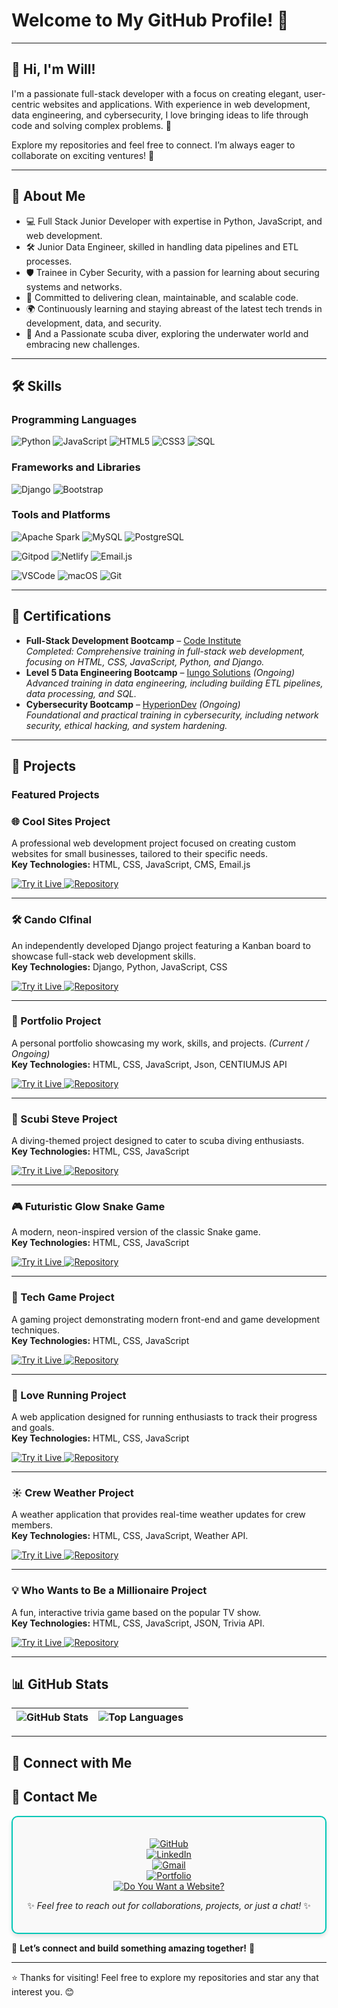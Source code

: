 # Welcome to My GitHub Profile! 👋

---

## 👋 Hi, I'm Will!  
I'm a passionate full-stack developer with a focus on creating elegant, user-centric websites and applications. With experience in web development, data engineering, and cybersecurity, I love bringing ideas to life through code and solving complex problems. 🚀

Explore my repositories and feel free to connect. I’m always eager to collaborate on exciting ventures! 🌟

---

## 🚀 About Me
- 💻 Full Stack Junior Developer with expertise in Python, JavaScript, and web development.
- 🛠️ Junior Data Engineer, skilled in handling data pipelines and ETL processes.
- 🛡️ Trainee in Cyber Security, with a passion for learning about securing systems and networks.
- 🎯 Committed to delivering clean, maintainable, and scalable code.
- 🌍 Continuously learning and staying abreast of the latest tech trends in development, data, and security.
- 🌊 And a Passionate scuba diver, exploring the underwater world and embracing new challenges.

---

## 🛠️ Skills

### Programming Languages
![Python](https://img.shields.io/badge/Python-3776AB?style=for-the-badge&logo=python&logoColor=white)
![JavaScript](https://img.shields.io/badge/JavaScript-F7DF1E?style=for-the-badge&logo=javascript&logoColor=black)
![HTML5](https://img.shields.io/badge/HTML5-E34F26?style=for-the-badge&logo=html5&logoColor=white)
![CSS3](https://img.shields.io/badge/CSS3-1572B6?style=for-the-badge&logo=css3&logoColor=white)
![SQL](https://img.shields.io/badge/SQL-4479A1?style=for-the-badge&logo=postgresql&logoColor=white)

### Frameworks and Libraries
![Django](https://img.shields.io/badge/Django-092E20?style=for-the-badge&logo=django&logoColor=white)
![Bootstrap](https://img.shields.io/badge/Bootstrap-7952B3?style=for-the-badge&logo=bootstrap&logoColor=white)

### Tools and Platforms
![Apache Spark](https://img.shields.io/badge/Apache%20Spark-E25A1C?style=for-the-badge&logo=apachespark&logoColor=white)
![MySQL](https://img.shields.io/badge/MySQL-4479A1?style=for-the-badge&logo=mysql&logoColor=white)
![PostgreSQL](https://img.shields.io/badge/PostgreSQL-336791?style=for-the-badge&logo=postgresql&logoColor=white)

![Gitpod](https://img.shields.io/badge/Gitpod-1AA6E4?style=for-the-badge&logo=gitpod&logoColor=white)
![Netlify](https://img.shields.io/badge/Netlify-00C7B7?style=for-the-badge&logo=netlify&logoColor=white)
![Email.js](https://img.shields.io/badge/Email.js-F6C915?style=for-the-badge&logo=javascript&logoColor=black)

![VSCode](https://img.shields.io/badge/VSCode-007ACC?style=for-the-badge&logo=visual-studio-code&logoColor=white) ![macOS](https://img.shields.io/badge/macOS-000000?style=for-the-badge&logo=apple&logoColor=white) ![Git](https://img.shields.io/badge/Git-F05032?style=for-the-badge&logo=git&logoColor=white)

---

## 🏅 Certifications  
- **Full-Stack Development Bootcamp** – [Code Institute](https://www.credential.net/836b8c9a-476f-41ca-a3be-abe512bdfd22#acc.wAy4P98S)  
  *Completed: Comprehensive training in full-stack web development, focusing on HTML, CSS, JavaScript, Python, and Django.*  
- **Level 5 Data Engineering Bootcamp** – [Iungo Solutions](https://iungosolutions.com) *(Ongoing)*  
  *Advanced training in data engineering, including building ETL pipelines, data processing, and SQL.*  
- **Cybersecurity Bootcamp** – [HyperionDev](https://www.hyperiondev.com) *(Ongoing)*  
  *Foundational and practical training in cybersecurity, including network security, ethical hacking, and system hardening.*


---

## 🌟 Projects

### Featured Projects

### 🌐 Cool Sites Project
A professional web development project focused on creating custom websites for small businesses, tailored to their specific needs.  
**Key Technologies:** HTML, CSS, JavaScript, CMS, Email.js

<div>
  <a href="https://wgwhitecoding.github.io/CoolSites/" target="_blank" tabindex="-1">
      <img src="https://img.shields.io/badge/Try%20it%20Live-%2300A676?style=for-the-badge&logo=firefox&logoColor=white" alt="Try it Live">
  </a>
  <a href="https://github.com/wgwhitecoding/CoolSites" target="_blank" tabindex="-1">
      <img src="https://img.shields.io/badge/Repository-%232D3748?style=for-the-badge&logo=github&logoColor=white" alt="Repository">
  </a>
</div>

---

### 🛠️ Cando CIfinal
An independently developed Django project featuring a Kanban board to showcase full-stack web development skills.  
**Key Technologies:** Django, Python, JavaScript, CSS

<div>
  <a href="https://cando-ci-6dea2075e664.herokuapp.com/accounts/login/" target="_blank" tabindex="-1">
      <img src="https://img.shields.io/badge/Try%20it%20Live-%2300A676?style=for-the-badge&logo=firefox&logoColor=white" alt="Try it Live">
  </a>
  <a href="https://github.com/wgwhitecoding/Cando-CIfinal" target="_blank" tabindex="-1">
      <img src="https://img.shields.io/badge/Repository-%232D3748?style=for-the-badge&logo=github&logoColor=white" alt="Repository">
  </a>
</div>

---

### 💼 Portfolio Project
A personal portfolio showcasing my work, skills, and projects. *(Current / Ongoing)*  
**Key Technologies:** HTML, CSS, JavaScript, Json, CENTIUMJS API

<div>
   <a href="https://wgwhitecoding.github.io/portfolio/" target="_blank" tabindex="-1">
      <img src="https://img.shields.io/badge/Try%20it%20Live-%2300A676?style=for-the-badge&logo=firefox&logoColor=white" alt="Try it Live">
  </a>
  <a href="https://github.com/wgwhitecoding/portfolio" target="_blank" tabindex="-1">
      <img src="https://img.shields.io/badge/Repository-%232D3748?style=for-the-badge&logo=github&logoColor=white" alt="Repository">
  </a>
</div>

---

### 🐠 Scubi Steve Project
A diving-themed project designed to cater to scuba diving enthusiasts.  
**Key Technologies:** HTML, CSS, JavaScript  

<div>
  <a href="https://wgwhitecoding.github.io/scubisteve/" target="_blank" tabindex="-1">
      <img src="https://img.shields.io/badge/Try%20it%20Live-%2300A676?style=for-the-badge&logo=firefox&logoColor=white" alt="Try it Live">
  </a>
  <a href="https://github.com/wgwhitecoding/scubisteve" target="_blank" tabindex="-1">
      <img src="https://img.shields.io/badge/Repository-%232D3748?style=for-the-badge&logo=github&logoColor=white" alt="Repository">
  </a>
</div>

---

### 🎮 Futuristic Glow Snake Game
A modern, neon-inspired version of the classic Snake game.  
**Key Technologies:** HTML, CSS, JavaScript  

<div>
  <a href="https://wgwhitecoding.github.io/snake/" target="_blank" tabindex="-1">
      <img src="https://img.shields.io/badge/Try%20it%20Live-%2300A676?style=for-the-badge&logo=firefox&logoColor=white" alt="Try it Live">
  </a>
  <a href="https://github.com/wgwhitecoding/snake" target="_blank" tabindex="-1">
      <img src="https://img.shields.io/badge/Repository-%232D3748?style=for-the-badge&logo=github&logoColor=white" alt="Repository">
  </a>
</div>

---

### 🎯 Tech Game Project
A gaming project demonstrating modern front-end and game development techniques.  
**Key Technologies:** HTML, CSS, JavaScript  

<div>
  <a href="https://wgwhitecoding.github.io/tech_game/" target="_blank" tabindex="-1">
      <img src="https://img.shields.io/badge/Try%20it%20Live-%2300A676?style=for-the-badge&logo=firefox&logoColor=white" alt="Try it Live">
  </a>
   <a href="https://github.com/wgwhitecoding/tech_game" target="_blank" tabindex="-1">
      <img src="https://img.shields.io/badge/Repository-%232D3748?style=for-the-badge&logo=github&logoColor=white" alt="Repository">
  </a>
</div>

---

### 🏃 Love Running Project
A web application designed for running enthusiasts to track their progress and goals.  
**Key Technologies:** HTML, CSS, JavaScript  

<div>
  <a href="https://wgwhitecoding.github.io/Love-Running/" target="_blank" tabindex="-1">
      <img src="https://img.shields.io/badge/Try%20it%20Live-%2300A676?style=for-the-badge&logo=firefox&logoColor=white" alt="Try it Live">
  </a>
   <a href="https://github.com/wgwhitecoding/Love-Running" target="_blank" tabindex="-1">
      <img src="https://img.shields.io/badge/Repository-%232D3748?style=for-the-badge&logo=github&logoColor=white" alt="Repository">
  </a>
</div>

---

### ☀️ Crew Weather Project
A weather application that provides real-time weather updates for crew members.  
**Key Technologies:** HTML, CSS, JavaScript, Weather API.

<div>
  <a href="https://chrissylv.github.io/crew-weather/" target="_blank" tabindex="-1">
      <img src="https://img.shields.io/badge/Try%20it%20Live-%2300A676?style=for-the-badge&logo=firefox&logoColor=white" alt="Try it Live">
  </a>
 <a href="https://github.com/ChrissyLV/crew-weather" target="_blank" tabindex="-1">
      <img src="https://img.shields.io/badge/Repository-%232D3748?style=for-the-badge&logo=github&logoColor=white" alt="Repository">
  </a>
</div>

---

### 💡 Who Wants to Be a Millionaire Project
A fun, interactive trivia game based on the popular TV show.  
**Key Technologies:** HTML, CSS, JavaScript, JSON, Trivia API.

<div>
  
  <a href="https://wgwhitecoding.github.io/Who-Wants-To-Be-A-Millionaire/" target="_blank" tabindex="-1">
      <img src="https://img.shields.io/badge/Try%20it%20Live-%2300A676?style=for-the-badge&logo=firefox&logoColor=white" alt="Try it Live">
  </a>
  <a href="https://github.com/wgwhitecoding/who-wants-to-be-a-millionaire" target="_blank" tabindex="-1">
      <img src="https://img.shields.io/badge/Repository-%232D3748?style=for-the-badge&logo=github&logoColor=white" alt="Repository">
  </a>
</div>

---

## 📊 GitHub Stats

| ![GitHub Stats](https://github-readme-stats.vercel.app/api?username=wgwhitecoding&show_icons=true&theme=radical) | ![Top Languages](https://github-readme-stats.vercel.app/api/top-langs/?username=wgwhitecoding&layout=compact&theme=radical) |
|:--------------------------------------------------------------------------:|:-----------------------------------------------------------------------:|


---

## 🤝 Connect with Me

## 🤝 Contact Me

<div align="center" style="border: 2px solid #00C7B7; border-radius: 10px; padding: 20px; background-color: #f9f9f9; box-shadow: 0px 4px 6px rgba(0, 0, 0, 0.1);">

[![GitHub](https://img.shields.io/badge/GitHub-181717?style=for-the-badge&logo=github&logoColor=white)](https://github.com/wgwhitecoding)  
[![LinkedIn](https://img.shields.io/badge/LinkedIn-0077B5?style=for-the-badge&logo=linkedin&logoColor=white)](https://www.linkedin.com/in/walidwillwhite/)  
[![Gmail](https://img.shields.io/badge/Gmail-D14836?style=for-the-badge&logo=gmail&logoColor=white)](mailto:walidwillwhite@gmail.com)  
[![Portfolio](https://img.shields.io/badge/Portfolio-00C7B7?style=for-the-badge&logo=netlify&logoColor=white)](https://wgwhitecoding.github.io/portfolio/)  
[![Do You Want a Website?](https://img.shields.io/badge/Want%20a%20Website%3F-00A676?style=for-the-badge&logo=firefox&logoColor=white)](https://wgwhitecoding.github.io/CoolSites/)

✨ _Feel free to reach out for collaborations, projects, or just a chat!_ ✨

</div>



🚀 **Let’s connect and build something amazing together!** 🚀

---

⭐️ Thanks for visiting! Feel free to explore my repositories and star any that interest you. 😊

